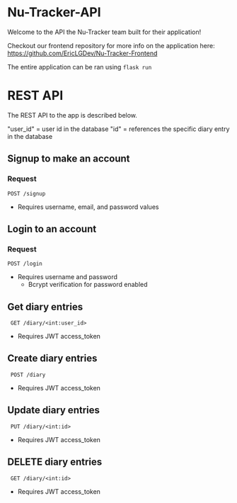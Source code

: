 # Nu-Tracker-API

Welcome to the API the Nu-Tracker team built for their application!

Checkout our frontend repository for more info on the application here:
https://github.com/EricLGDev/Nu-Tracker-Frontend

The entire application can be ran using 
`flask run`

# REST API

The REST API to the app is described below.

"user_id" = user id in the database
"id" = references the specific diary entry in the database

## Signup to make an account

### Request

`POST /signup`

- Requires username, email, and password values

## Login to an account

### Request

`POST /login`

- Requires username and password
  - Bcrypt verification for password enabled

## Get diary entries
` GET /diary/<int:user_id>`
- Requires JWT access_token

## Create diary entries
` POST /diary`
- Requires JWT access_token

## Update diary entries
` PUT /diary/<int:id>`
- Requires JWT access_token

## DELETE diary entries
` GET /diary/<int:id>`
- Requires JWT access_token


